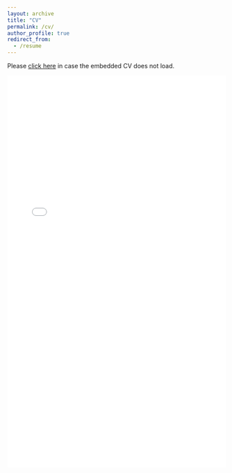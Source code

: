 ```yaml
---
layout: archive
title: "CV"
permalink: /cv/
author_profile: true
redirect_from:
  - /resume
---
```


Please [click here](https://sirish-gambhira.github.io/files/Resume.pdf) in case the embedded CV does not load.  
<iframe width="100%" height="900px" frameborder="0" scrolling="yes" class="embed-responsive-item" src="/files/Resume.pdf" allowfullscreen></iframe>